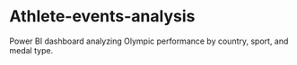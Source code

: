 # Athlete-events-analysis
Power BI dashboard analyzing Olympic performance by country, sport, and medal type.
